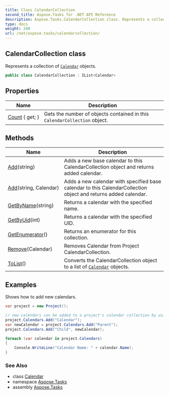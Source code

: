```yaml
---
title: Class CalendarCollection
second_title: Aspose.Tasks for .NET API Reference
description: Aspose.Tasks.CalendarCollection class. Represents a collection of Calendar objects
type: docs
weight: 240
url: /net/aspose.tasks/calendarcollection/
---
```

## CalendarCollection class

Represents a collection of [`Calendar`](../calendar/) objects.

```csharp
public class CalendarCollection : IList<Calendar>
```

## Properties

| Name | Description |
| --- | --- |
| [Count](../../aspose.tasks/calendarcollection/count/) { get; } | Gets the number of objects contained in this `CalendarCollection` object. |

## Methods

| Name | Description |
| --- | --- |
| [Add](../../aspose.tasks/calendarcollection/add/#add)(string) | Adds a new base calendar to this CalendarCollection object and returns added calendar. |
| [Add](../../aspose.tasks/calendarcollection/add/#add_1)(string, Calendar) | Adds a new calendar with specified base calendar to this CalendarCollection object and returns added calendar. |
| [GetByName](../../aspose.tasks/calendarcollection/getbyname/)(string) | Returns a calendar with the specified name. |
| [GetByUid](../../aspose.tasks/calendarcollection/getbyuid/)(int) | Returns a calendar with the specified UID. |
| [GetEnumerator](../../aspose.tasks/calendarcollection/getenumerator/)() | Returns an enumerator for this collection. |
| [Remove](../../aspose.tasks/calendarcollection/remove/)(Calendar) | Removes Calendar from Project CalendarCollection. |
| [ToList](../../aspose.tasks/calendarcollection/tolist/)() | Converts the CalendarCollection object to a list of [`Calendar`](../calendar/) objects. |

## Examples

Shows how to add new calendars.

```csharp
var project = new Project();

// new calendars can be added to a project's calendar collection by using the collection's Add overloads.
project.Calendars.Add("Calendar");
var newCalendar = project.Calendars.Add("Parent");
project.Calendars.Add("Child", newCalendar);

foreach (var calendar in project.Calendars)
{
    Console.WriteLine("Calendar Name: " + calendar.Name);
}
```

### See Also

* class [Calendar](../calendar/)
* namespace [Aspose.Tasks](../../aspose.tasks/)
* assembly [Aspose.Tasks](../../)


